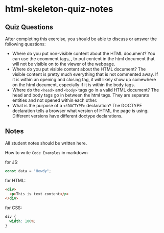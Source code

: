 # html-skeleton-quiz-notes

## Quiz Questions

After completing this exercise, you should be able to discuss or answer the following questions:

- Where do you put non-visible content about the HTML document?
You can use the ccomment tags, <!-- and -->, to put content in the html document that will not be visible on to the viewer of the webpage.
- Where do you put visible content about the HTML document?
The visible content is pretty much everything that is not commented away. If it is within an opening and closing tag, it will likely show up somewhere on the html document, especially if it is within the body tags.
- Where do the `<head>` and `<body>` tags go in a valid HTML document?
The head and body tags go in between the html tags. They are separate entities and not opened within each other.
- What is the purpose of a `<!DOCTYPE>` declaration?
The DOCTYPE declaration tells a browser what version of HTML the page is using. Different versions have different doctype declarations.
## Notes

All student notes should be written here.


How to write `Code Examples` in markdown

for JS:

```javascript
const data = "Howdy";
```

for HTML:

```html
<div>
  <p>This is text content</p>
</div>
```

for CSS:

```css
div {
  width: 100%;
}
```
